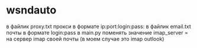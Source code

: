 # wsndauto
в файлик proxy.txt прокси в формате ip:port:login:pass:
в файлик email.txt почты в формате login:pass
в main.py поменять значение imap_server = на сервер imap своей почты (в моем случае это imap outlook)
